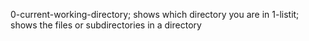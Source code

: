 0-current-working-directory; shows which directory you are in
1-listit; shows the files or subdirectories in a directory
